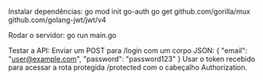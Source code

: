 Instalar dependências:
go mod init go-auth
go get github.com/gorilla/mux github.com/golang-jwt/jwt/v4

Rodar o servidor:
go run main.go

Testar a API:
Enviar um POST para /login com um corpo JSON:
{
  "email": "user@example.com",
  "password": "password123"
}
Usar o token recebido para acessar a rota protegida /protected com o cabeçalho Authorization.
